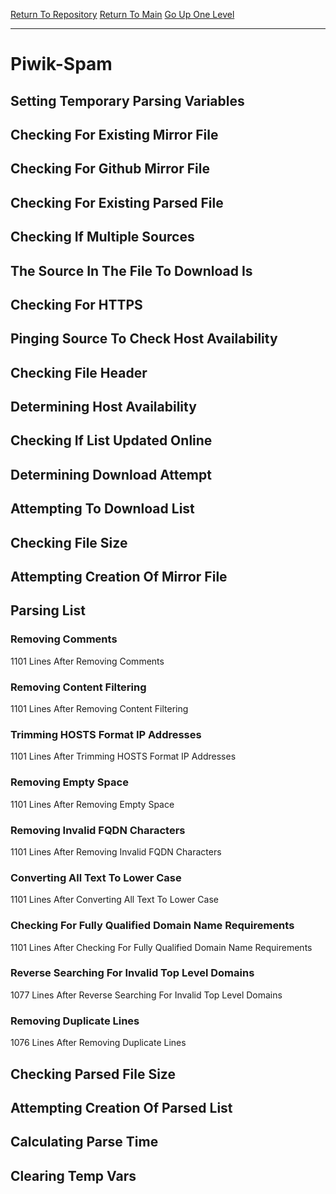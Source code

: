 [Return To Repository](https://github.com/deathbybandaid/piholeparser/)
[Return To Main](https://github.com/deathbybandaid/piholeparser/blob/master/RecentRunLogs/Mainlog.md)
[Go Up One Level](https://github.com/deathbybandaid/piholeparser/blob/master/RecentRunLogs/TopLevelScripts/30-Processing-External-Blacklists.md)
____________________________________
# Piwik-Spam
## Setting Temporary Parsing Variables
## Checking For Existing Mirror File
## Checking For Github Mirror File
## Checking For Existing Parsed File
## Checking If Multiple Sources
## The Source In The File To Download Is
## Checking For HTTPS
## Pinging Source To Check Host Availability
## Checking File Header
## Determining Host Availability
## Checking If List Updated Online
## Determining Download Attempt
## Attempting To Download List
## Checking File Size
## Attempting Creation Of Mirror File
## Parsing List
### Removing Comments
1101 Lines After Removing Comments
### Removing Content Filtering
1101 Lines After Removing Content Filtering
### Trimming HOSTS Format IP Addresses
1101 Lines After Trimming HOSTS Format IP Addresses
### Removing Empty Space
1101 Lines After Removing Empty Space
### Removing Invalid FQDN Characters
1101 Lines After Removing Invalid FQDN Characters
### Converting All Text To Lower Case
1101 Lines After Converting All Text To Lower Case
### Checking For Fully Qualified Domain Name Requirements
1101 Lines After Checking For Fully Qualified Domain Name Requirements
### Reverse Searching For Invalid Top Level Domains
1077 Lines After Reverse Searching For Invalid Top Level Domains
### Removing Duplicate Lines
1076 Lines After Removing Duplicate Lines
## Checking Parsed File Size
## Attempting Creation Of Parsed List
## Calculating Parse Time
## Clearing Temp Vars
